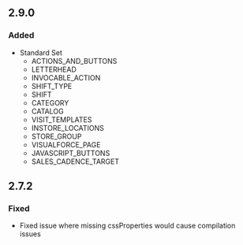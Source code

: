 <!-- Release notes authoring guidelines: http://keepachangelog.com/ -->

## 2.9.0

### Added

- Standard Set
  - ACTIONS_AND_BUTTONS
  - LETTERHEAD
  - INVOCABLE_ACTION
  - SHIFT_TYPE
  - SHIFT
  - CATEGORY
  - CATALOG
  - VISIT_TEMPLATES
  - INSTORE_LOCATIONS
  - STORE_GROUP
  - VISUALFORCE_PAGE
  - JAVASCRIPT_BUTTONS
  - SALES_CADENCE_TARGET

## 2.7.2

### Fixed

- Fixed issue where missing cssProperties would cause compilation issues
